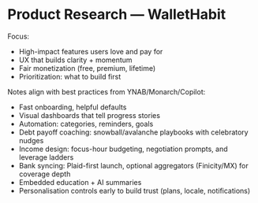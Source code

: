 # Product Research — WalletHabit

Focus:
- High-impact features users love and pay for
- UX that builds clarity + momentum
- Fair monetization (free, premium, lifetime)
- Prioritization: what to build first

Notes align with best practices from YNAB/Monarch/Copilot:
- Fast onboarding, helpful defaults
- Visual dashboards that tell progress stories
- Automation: categories, reminders, goals
- Debt payoff coaching: snowball/avalanche playbooks with celebratory nudges
- Income design: focus-hour budgeting, negotiation prompts, and leverage ladders
- Bank syncing: Plaid-first launch, optional aggregators (Finicity/MX) for coverage depth
- Embedded education + AI summaries
- Personalisation controls early to build trust (plans, locale, notifications)

